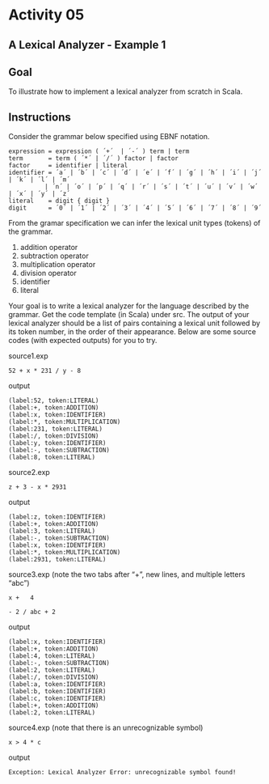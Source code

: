 # Activity 05

## A Lexical Analyzer - Example 1

## Goal

To illustrate how to implement a lexical analyzer from scratch in Scala. 

## Instructions

Consider the grammar below specified using EBNF notation.  

```
expression = expression ( ´+´  | ´-´ ) term | term  
term       = term ( ´*´ | ´/´ ) factor | factor 
factor     = identifier | literal 
identifier = ´a´ | ´b´ | ´c´ | ´d´ | ´e´ | ´f´ | ´g´ | ´h´ | ´i´ | ´j´ | ´k´ | ´l´ | ´m´  
          | ´n´ | ´o´ | ´p´ | ´q´ | ´r´ | ´s´ | ´t´ | ´u´ | ´v´ | ´w´ | ´x´ | ´y´ | ´z´   
literal    = digit { digit } 
digit      = ´0´ | ´1´ | ´2´ | ´3´ | ´4´ | ´5´ | ´6´ | ´7´ | ´8´ | ´9´   
```

From the gramar specification we can infer the lexical unit types (tokens) of the grammar.

1. addition operator
2. subtraction operator
3. multiplication operator
4. division operator
5. identifier
6. literal

Your goal is to write a lexical analyzer for the language described by the grammar.  Get the code template (in Scala) under src.  The output of your lexical analyzer should be a list of pairs containing a lexical unit followed by its token number, in the order of their appearance.  Below are some source codes (with expected outputs) for you to try.  

source1.exp
```
52 + x * 231 / y - 8 
```

output
```
(label:52, token:LITERAL) 
(label:+, token:ADDITION) 
(label:x, token:IDENTIFIER) 
(label:*, token:MULTIPLICATION) 
(label:231, token:LITERAL) 
(label:/, token:DIVISION) 
(label:y, token:IDENTIFIER) 
(label:-, token:SUBTRACTION) 
(label:8, token:LITERAL) 
```

source2.exp 
```
z + 3 - x * 2931 
```
 
output 
```
(label:z, token:IDENTIFIER) 
(label:+, token:ADDITION) 
(label:3, token:LITERAL) 
(label:-, token:SUBTRACTION) 
(label:x, token:IDENTIFIER) 
(label:*, token:MULTIPLICATION) 
(label:2931, token:LITERAL) 
```
 
source3.exp (note the two tabs after “+”, new lines, and multiple letters “abc”) 
```
x +   4  

- 2 / abc + 2
```

output 
```
(label:x, token:IDENTIFIER) 
(label:+, token:ADDITION) 
(label:4, token:LITERAL) 
(label:-, token:SUBTRACTION) 
(label:2, token:LITERAL) 
(label:/, token:DIVISION) 
(label:a, token:IDENTIFIER) 
(label:b, token:IDENTIFIER) 
(label:c, token:IDENTIFIER) 
(label:+, token:ADDITION) 
(label:2, token:LITERAL) 
```
 
source4.exp (note that there is an unrecognizable symbol) 
```
x > 4 * c 
```
 
output 
```
Exception: Lexical Analyzer Error: unrecognizable symbol found! 
``` 